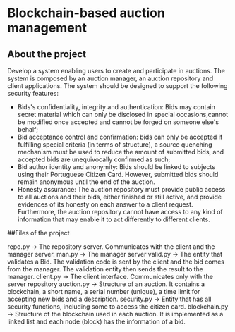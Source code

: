 # Blockchain-based auction management

## About the project
Develop a system enabling users to create and participate in auctions. The system is composed by an auction manager, an auction repository and client applications. 
The system should be designed to support the following security features:
- Bids's confidentiality, integrity and authentication: Bids may contain secret material which can only be disclosed in special occasions,cannot be modified once accepted and cannot be forged on someone else's behalf;
- Bid acceptance control and confirmation: bids can only be accepted if fulfilling special criteria (in terms of structure), a source quenching mechanism must be used to reduce the amount of submitted bids, and accepted bids are unequivocally confirmed as such;
- Bid author identity and anonymity: Bids should be linked to subjects using their Portuguese Citizen Card. However, submitted
bids should remain anonymous until the end of the auction. 
- Honesty assurance: The auction repository must provide public access to all auctions and their bids, either finished or still active, and provide evidences of its honesty on each answer to a client request.
Furthermore, the auction repository cannot have access to any kind of information that may enable it to act differently to different clients.

##Files of the project

repo.py -> The repository server. Communicates with the client and the manager server.
man.py -> The manager server
valid.py -> The entity that validates a Bid. The validation code is sent by the client and the bid comes from the manager. The validation entity then sends the result to the manager.
client.py -> The client interface. Communicates only with the server repository
auction.py -> Structure of an auction. It contains a blockchain, a short name, a serial number (unique), a time limit for accepting new bids and a description.
security.py -> Entity that has all security functions, including some to access the citizen card.
blockchain.py -> Structure of the blockchain used in each auction. It is implemented as a linked list and each node (block) has the information of a bid.